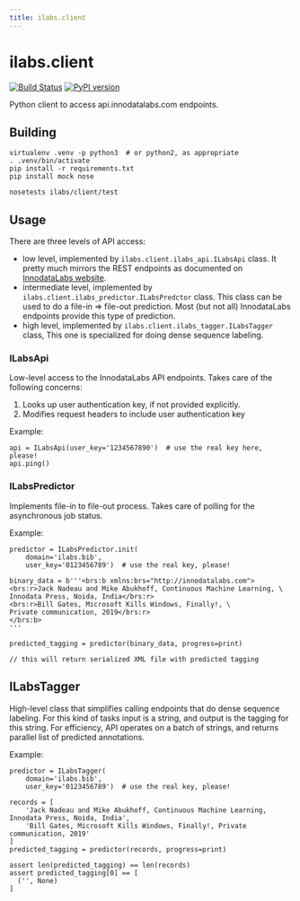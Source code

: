 ```yaml
---
title: ilabs.client
---
```

# ilabs.client
[![Build Status](https://travis-ci.org/innodatalabs/ilabs.client.svg?branch=master)](https://travis-ci.org/innodatalabs/ilabs.client)
[![PyPI version](https://badge.fury.io/py/ilabs.client.svg)](https://badge.fury.io/py/ilabs.client)


Python client to access api.innodatalabs.com endpoints.

## Building

```
virtualenv .venv -p python3  # or python2, as appropriate
. .venv/bin/activate
pip install -r requirements.txt
pip install mock nose

nosetests ilabs/client/test
```

## Usage

There are three levels of API access:

  * low level, implemented by `ilabs.client.ilabs_api.ILabsApi` class. It
    pretty much mirrors the REST endpoints as documented on [InnodataLabs
    website](http://developer.innodatalabs.com).
  * intermediate level, implemented by
    `ilabs.client.ilabs_predictor.ILabsPredctor` class. This class can
    be used to do a file-in => file-out prediction. Most (but not all)
    InnodataLabs endpoints provide this type of prediction.
  * high level, implemented by `ilabs.client.ilabs_tagger.ILabsTagger` class,
    This one is specialized for doing dense sequence labeling.

### ILabsApi
Low-level access to the InnodataLabs API endpoints. Takes care of the
following concerns:

1. Looks up user authentication key, if not provided explicitly.
2. Modifies request headers to include user authentication key

Example:
```
api = ILabsApi(user_key='1234567890')  # use the real key here, please!
api.ping()
```

### ILabsPredictor
Implements file-in to file-out process. Takes care of polling for the
asynchronous job status.

Example:
```
predictor = ILabsPredictor.init(
    domain='ilabs.bib',
    user_key='0123456789')  # use the real key, please!

binary_data = b'''<brs:b xmlns:brs="http://innodatalabs.com">
<brs:r>Jack Nadeau and Mike Abukhoff, Continuous Machine Learning, \
Innodata Press, Noida, India</brs:r>
<brs:r>Bill Gates, Microsoft Kills Windows, Finally!, \
Private communication, 2019</brs:r>
</brs:b>
'''

predicted_tagging = predictor(binary_data, progress=print)

// this will return serialized XML file with predicted tagging
```

## ILabsTagger
High-level class that simplifies calling endpoints that do dense sequence
labeling. For this kind of tasks input is a string, and output is the tagging
for this string. For efficiency, API operates on a batch of strings, and
returns parallel list of predicted annotations.

Example:
```
predictor = ILabsTagger(
    domain='ilabs.bib',
    user_key='0123456789')  # use the real key, please!

records = [
    'Jack Nadeau and Mike Abukhoff, Continuous Machine Learning, Innodata Press, Noida, India',
    'Bill Gates, Microsoft Kills Windows, Finally!, Private communication, 2019'
]
predicted_tagging = predictor(records, progress=print)

assert len(predicted_tagging) == len(records)
assert predicted_tagging[0] == [
  ('', None)
]
```

